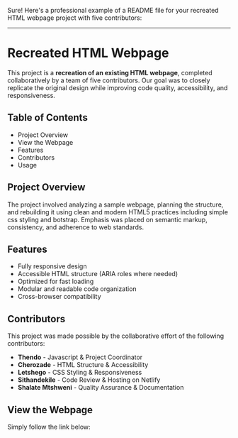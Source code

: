 Sure! Here's a professional example of a README file for your recreated HTML webpage project with five contributors:

---

# Recreated HTML Webpage

This project is a **recreation of an existing HTML webpage**, completed collaboratively by a team of five contributors. Our goal was to closely replicate the original design while improving code quality, accessibility, and responsiveness.

## Table of Contents
- Project Overview
- View the Webpage
- Features
- Contributors
- Usage

## Project Overview
The project involved analyzing a sample webpage, planning the structure, and rebuilding it using clean and modern HTML5 practices including simple css styling and botstrap. Emphasis was placed on semantic markup, consistency, and adherence to web standards.

## Features
- Fully responsive design
- Accessible HTML structure (ARIA roles where needed)
- Optimized for fast loading
- Modular and readable code organization
- Cross-browser compatibility

## Contributors
This project was made possible by the collaborative effort of the following contributors:
- **Thendo** - Javascript & Project Coordinator
- **Cherozade** - HTML Structure & Accessibility
- **Letshego** - CSS Styling & Responsiveness
- **Sithandekile** - Code Review & Hosting on Netlify 
- **Shalate Mtshweni** - Quality Assurance & Documentation

## View the Webpage
Simply follow the link below:

